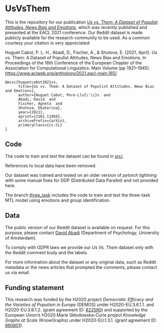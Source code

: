 # UsVsThem
This is the repository for our publication [_Us vs. Them: A Dataset of Populist Attitudes, News Bias and Emotions_](https://www.aclweb.org/anthology/2021.eacl-main.165/), which was recently published and presented at the EACL 2021 conference. Our Reddit dataset is made publicly available for the research community to be used. As a common courtesy your citation is very appreciated:

Huguet Cabot, P. L. H., Abadi, D., Fischer, A., & Shutova, E. (2021, April). Us vs. Them: A Dataset of Populist Attitudes, News Bias and Emotions. In Proceedings of the 16th Conference of the European Chapter of the Association for Computational Linguistics: Main Volume (pp 1921–1945). https://www.aclweb.org/anthology/2021.eacl-main.165/

    @misc{huguetcabot2021vs,
          title={Us vs. Them: A Dataset of Populist Attitudes, News Bias and Emotions}, 
          author={Huguet Cabot, Pere-Llu{\'\i}s  and
          Abadi, David  and
          Fischer, Agneta  and
          Shutova, Ekaterina},
          year={2021},
          eprint={2101.11956},
          archivePrefix={arXiv},
          primaryClass={cs.CL}
    }

## Code

The code to train and test the dataset can be found in [src/](src/).

References to local data have been removed. 

Our dataset was trained and tested on an older version of _pytorch lightning_ with some manual fixes for DDP (Distributed Data Parallel) and not provided here. 

The branch [three_task](https://github.com/LittlePea13/UsVsThem/tree/three_task) includes the code to train and test the three-task MTL model using emotions and group identification.

## Data

The public version of our Reddit dataset is available on request. For this purpose, please contact [David Abadi](https://www.uva.nl/en/profile/a/b/d.r.abadi/d.r.abadi.html) (Department of Psychology, University of Amsterdam).

To comply with GDPR laws we provide our _Us Vs. Them_ dataset only with the Reddit comment body and the labels. 

For more information about the dataset or any original data, such as Reddit metadata or the news articles that prompted the comments, please contact us via email. 

## Funding statement

This research was funded by the H2020 project _Democratic Efficacy and the Varieties of Populism in Europe_ (DEMOS) under H2020-EU.3.6.1.1. and H2020-EU.3.6.1.2. (grant agreement ID: [822590](https://cordis.europa.eu/project/id/822590)) and supported by the European Union’s H2020 Marie Skłodowska-Curie project _Knowledge Graphs at Scale_ (KnowGraphs) under H2020-EU.1.3.1. (grant agreement ID: [860801](https://cordis.europa.eu/project/id/860801)).
